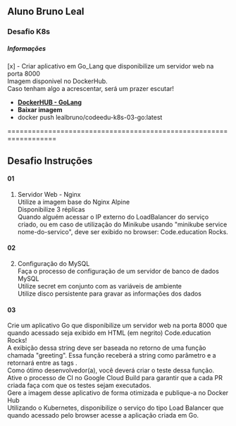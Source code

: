 ## Aluno Bruno Leal
### Desafio K8s
##### Informações
[x] - Criar aplicativo em Go_Lang que disponibilize um servidor web na porta 8000  
Imagem disponivel no DockerHub.  
Caso tenham algo a acrescentar, será um prazer escutar!
- **[DockerHUB - GoLang](https://hub.docker.com/repository/docker/lealbruno/codeedu-k8s-03-go)**  
- **Baixar imagem**  
- docker push lealbruno/codeedu-k8s-03-go:latest  

==================================================================
## Desafio Instruções
#### 01
1) Servidor Web - Nginx  
Utilize a imagem base do Nginx Alpine  
Disponibilize 3 réplicas  
Quando alguém acessar o IP externo do LoadBalancer do serviço criado, ou em caso de utilização do Minikube usando "minikube service nome-do-servico", deve ser exibido no browser:   Code.education Rocks.

#### 02
2) Configuração do MySQL  
Faça o processo de configuração de um servidor de banco de dados MySQL  
Utilize secret em conjunto com as variáveis de ambiente  
Utilize disco persistente para gravar as informações dos dados  

#### 03  
Crie um aplicativo Go que disponibilize um servidor web na porta 8000 que quando acessado seja exibido em HTML (em negrito) Code.education Rocks!  
A exibição dessa string deve ser baseada no retorno de uma função chamada "greeting". Essa função receberá a string como parâmetro e a retornará entre as tags <b></b>.  
Como ótimo desenvolvedor(a), você deverá criar o teste dessa função.  
Ative o processo de CI no Google Cloud Build para garantir que a cada PR criada faça com que os testes sejam executados.  
Gere a imagem desse aplicativo de forma otimizada e publique-a no Docker Hub  
Utilizando o Kubernetes, disponibilize o serviço do tipo Load Balancer que quando acessado pelo browser acesse a aplicação criada em Go.  

